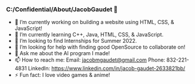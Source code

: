 ### C:/Confidential/About/JacobGaudet 👋

- 🔭 I’m currently working on building a website using HTML, CSS, & JavaScript!
- 🌱 I’m currently learning C++, Java, HTML, CSS, & JavaScript.
- 👯 I’m looking to find Internships for Summer 2022.
- 🤔 I’m looking for help with finding good OpenSource to collaborate on!
- 💬 Ask me about the AI program I made!
- 📫 How to reach me: 
  Email: jacobmgaudet@gmail.com
  Phone: 832-221-4831
  LinkedIn: https://www.linkedin.com/in/jacob-gaudet-2633821bb/
- ⚡ Fun fact: I love video games & anime!
